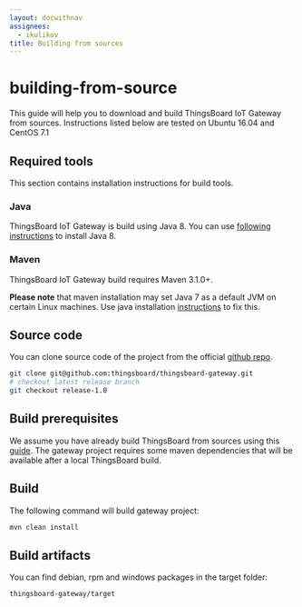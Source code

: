 ```yaml
---
layout: docwithnav
assignees:
  - ikulikov
title: Building from sources
---
```


# building-from-source

This guide will help you to download and build ThingsBoard IoT Gateway from sources. Instructions listed below are tested on Ubuntu 16.04 and CentOS 7.1

## Required tools

This section contains installation instructions for build tools.

### Java

ThingsBoard IoT Gateway is build using Java 8. You can use [following instructions](https://github.com/caoyingde/thingsboard.github.io/tree/9437083b88083a9b2563248432cbbe460867fbaf/docs/iot-gateway/install/linux/README.md#step-1-install-java-8) to install Java 8.

### Maven

ThingsBoard IoT Gateway build requires Maven 3.1.0+.

**Please note** that maven installation may set Java 7 as a default JVM on certain Linux machines. Use java installation [instructions](building-from-source.md#java) to fix this.

## Source code

You can clone source code of the project from the official [github repo](https://github.com/thingsboard/thingsboard-gateway).

```bash
git clone git@github.com:thingsboard/thingsboard-gateway.git
# checkout latest release branch
git checkout release-1.0
```

## Build prerequisites

We assume you have already build ThingsBoard from sources using this [guide](https://github.com/caoyingde/thingsboard.github.io/tree/9437083b88083a9b2563248432cbbe460867fbaf/docs/user-guide/install/building-from-source/README.md). The gateway project requires some maven dependencies that will be available after a local ThingsBoard build.

## Build

The following command will build gateway project:

```bash
mvn clean install
```

## Build artifacts

You can find debian, rpm and windows packages in the target folder:

```bash
thingsboard-gateway/target
```

